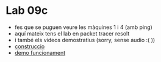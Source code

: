# Lab 09c
- fes que se puguen veure les màquines 1 i 4 (amb ping)
- aquí mateix tens el lab en packet tracer resolt
- i també els videos demostratius (sorry, sense audio :( ))
- [construccio](https://goo.gl/Fx5yGN)
- [demo funcionament](https://goo.gl/9rZaZj)
